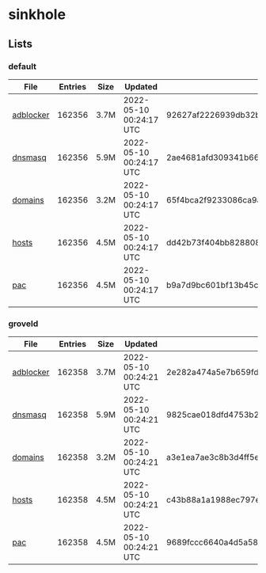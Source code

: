 # sinkhole

## Lists

### default

|File|Entries|Size|Updated|Hash|
|-|-|-|-|-|
|[adblocker](https://raw.githubusercontent.com/groveld/sinkhole/lists/default/adblocker.txt)|162356|3.7M|2022-05-10 00:24:17 UTC|92627af2226939db32b45771b58c20d293c710b0cdeeb82e8fa19f1c2fca90a7|
|[dnsmasq](https://raw.githubusercontent.com/groveld/sinkhole/lists/default/dnsmasq.txt)|162356|5.9M|2022-05-10 00:24:17 UTC|2ae4681afd309341b66de082834cdecdb2f340358d4326702216499f8fe47e04|
|[domains](https://raw.githubusercontent.com/groveld/sinkhole/lists/default/domains.txt)|162356|3.2M|2022-05-10 00:24:17 UTC|65f4bca2f9233086ca9a360047cf13b490a9d5b6aa4a121f2c7492eae77c9da9|
|[hosts](https://raw.githubusercontent.com/groveld/sinkhole/lists/default/hosts.txt)|162356|4.5M|2022-05-10 00:24:17 UTC|dd42b73f404bb828808fa18ee9e1993b9c115c4d7057b0d9b4846264b0ef7205|
|[pac](https://raw.githubusercontent.com/groveld/sinkhole/lists/default/pac.txt)|162356|4.5M|2022-05-10 00:24:17 UTC|b9a7d9bc601bf13b45c340d7b332156e7732646b56205f79284547a2b3d96ec7|

### groveld

|File|Entries|Size|Updated|Hash|
|-|-|-|-|-|
|[adblocker](https://raw.githubusercontent.com/groveld/sinkhole/lists/groveld/adblocker.txt)|162358|3.7M|2022-05-10 00:24:21 UTC|2e282a474a5e7b659fdba3a2f500c89fb8cc620b9aff93d68ae4f678530d3deb|
|[dnsmasq](https://raw.githubusercontent.com/groveld/sinkhole/lists/groveld/dnsmasq.txt)|162358|5.9M|2022-05-10 00:24:21 UTC|9825cae018dfd4753b29d9d70d8f73c5b8470989f13b02b19cc6742e2d31d287|
|[domains](https://raw.githubusercontent.com/groveld/sinkhole/lists/groveld/domains.txt)|162358|3.2M|2022-05-10 00:24:21 UTC|a3e1ea7ae3c8b3d4ff5ed0f0120f10b6bb3cdba5879a0722f890295bb53bd7a9|
|[hosts](https://raw.githubusercontent.com/groveld/sinkhole/lists/groveld/hosts.txt)|162358|4.5M|2022-05-10 00:24:21 UTC|c43b88a1a1988ec797edd987d2b8aded397fa51bc642a9a3a19803ecf561bd9c|
|[pac](https://raw.githubusercontent.com/groveld/sinkhole/lists/groveld/pac.txt)|162358|4.5M|2022-05-10 00:24:21 UTC|9689fccc6640a4d5a5851c9a39d60d0b6968b550bbf88da95748919cd66592a1|
